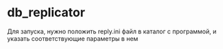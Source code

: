 # db_replicator
Для запуска, нужно положить reply.ini файл в каталог с программой, и указать соответствующие параметры в нем
